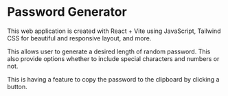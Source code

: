 # Password Generator

This web application is created with React + Vite using JavaScript, Tailwind CSS for beautiful and responsive layout, and more. 

This allows user to generate a desired length of random password. This also provide options whether to include special characters and numbers or not.

This is having a feature to copy the password to the clipboard by clicking a button.

